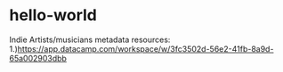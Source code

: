 # hello-world
Indie Artists/musicians metadata resources:
1.)https://app.datacamp.com/workspace/w/3fc3502d-56e2-41fb-8a9d-65a002903dbb
